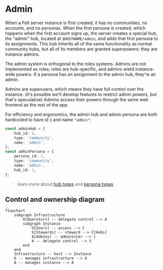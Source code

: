 # Admin

When a Felt server instance is first created,
it has no communities, no accounts, and no personas.
When the first persona is created, which happens when the first account signs up,
the server creates a special hub, the "admin" hub, located at `$HOSTNAME/admin`,
and adds that first persona to its assignments.
This hub inherits all of the same functionality as normal community hubs,
but all of its members are granted superpowers: they are instance admins.

The admin system is orthogonal to the roles systems.
Admins are not implemented as roles; roles are hub-specific,
and admins wield instance-wide powers.
If a persona has an assignment to the admin hub, they're an admin.

Admins are superusers, which means they have full control over the instance.
(it's possible we'll develop features to restrict admin powers, but that's speculative)
Admins access their powers through the same web frontend as the rest of the app.

For efficiency and ergonomics, the admin hub and admin persona are both hardcoded
to have id `1` and name `"admin"`:

```ts
const adminHub = {
	hub_id: 1,
	type: 'community',
	name: 'admin',
};
const adminPersona = {
	persona_id: 1,
	type: 'community',
	name: 'admin',
	hub_id: 1,
};
```

> learn more about [hub types](./hub-types.md) and [persona types](./persona-types.md)

## Control and ownership diagram

```mermaid
flowchart
	subgraph Infrastructure
		O[Operators] -- delegate control --> A
		subgraph Instance
			U[Users] -- access --> C
			S[Stewards] -- steward --> C[Hubs]
			A[Admins] -- administer --> C
			A -- delegate control --> S
		end
	end
	Infrastructure -- host --> Instance
	O -- manages infrastructure --> O
	A -- manages instance --> A
```
